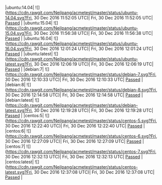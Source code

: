 |ubuntu:14.04| ![](https://cdn.rawgit.com/Neilpang/acmetest/master/status/ubuntu-14.04.svg?Fri, 30 Dec 2016 11:52:05 UTC)| Fri, 30 Dec 2016 11:52:05 UTC| [Passed](https://github.com/Neilpang/acmetest/blob/master/logs/ubuntu-14.04.out) |
|ubuntu:15.04| ![](https://cdn.rawgit.com/Neilpang/acmetest/master/status/ubuntu-15.04.svg?Fri, 30 Dec 2016 11:56:38 UTC)| Fri, 30 Dec 2016 11:56:38 UTC| [Passed](https://github.com/Neilpang/acmetest/blob/master/logs/ubuntu-15.04.out) |
|ubuntu:16.04| ![](https://cdn.rawgit.com/Neilpang/acmetest/master/status/ubuntu-16.04.svg?Fri, 30 Dec 2016 12:01:24 UTC)| Fri, 30 Dec 2016 12:01:24 UTC| [Passed](https://github.com/Neilpang/acmetest/blob/master/logs/ubuntu-16.04.out) |
|ubuntu:latest| ![](https://cdn.rawgit.com/Neilpang/acmetest/master/status/ubuntu-latest.svg?Fri, 30 Dec 2016 12:06:19 UTC)| Fri, 30 Dec 2016 12:06:19 UTC| [Passed](https://github.com/Neilpang/acmetest/blob/master/logs/ubuntu-latest.out) |
|debian:7| ![](https://cdn.rawgit.com/Neilpang/acmetest/master/status/debian-7.svg?Fri, 30 Dec 2016 12:10:33 UTC)| Fri, 30 Dec 2016 12:10:33 UTC| [Passed](https://github.com/Neilpang/acmetest/blob/master/logs/debian-7.out) |
|debian:8| ![](https://cdn.rawgit.com/Neilpang/acmetest/master/status/debian-8.svg?Fri, 30 Dec 2016 12:14:58 UTC)| Fri, 30 Dec 2016 12:14:58 UTC| [Passed](https://github.com/Neilpang/acmetest/blob/master/logs/debian-8.out) |
|debian:latest| ![](https://cdn.rawgit.com/Neilpang/acmetest/master/status/debian-latest.svg?Fri, 30 Dec 2016 12:19:28 UTC)| Fri, 30 Dec 2016 12:19:28 UTC| [Passed](https://github.com/Neilpang/acmetest/blob/master/logs/debian-latest.out) |
|centos:5| ![](https://cdn.rawgit.com/Neilpang/acmetest/master/status/centos-5.svg?Fri, 30 Dec 2016 12:22:40 UTC)| Fri, 30 Dec 2016 12:22:40 UTC| [Passed](https://github.com/Neilpang/acmetest/blob/master/logs/centos-5.out) |
|centos:6| ![](https://cdn.rawgit.com/Neilpang/acmetest/master/status/centos-6.svg?Fri, 30 Dec 2016 12:27:09 UTC)| Fri, 30 Dec 2016 12:27:09 UTC| [Passed](https://github.com/Neilpang/acmetest/blob/master/logs/centos-6.out) |
|centos:7| ![](https://cdn.rawgit.com/Neilpang/acmetest/master/status/centos-7.svg?Fri, 30 Dec 2016 12:32:13 UTC)| Fri, 30 Dec 2016 12:32:13 UTC| [Passed](https://github.com/Neilpang/acmetest/blob/master/logs/centos-7.out) |
|centos:latest| ![](https://cdn.rawgit.com/Neilpang/acmetest/master/status/centos-latest.svg?Fri, 30 Dec 2016 12:37:08 UTC)| Fri, 30 Dec 2016 12:37:08 UTC| [Passed](https://github.com/Neilpang/acmetest/blob/master/logs/centos-latest.out) |
